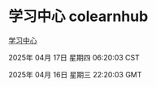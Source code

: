 # 学习中心 colearnhub
[学习中心](http://219.139.198.254:56308/colearnhub/)

2025年 04月 17日 星期四 06:20:03 CST

2025年 04月 16日 星期三 22:20:03 GMT
